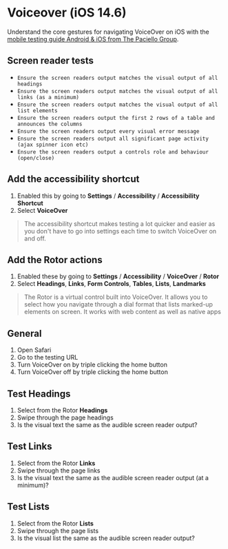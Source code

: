 # Voiceover (iOS 14.6)
Understand the core gestures for navigating VoiceOver on iOS with the [mobile testing guide Android & iOS from The Paciello Group](https://www.tpgi.com/mobile-accessibility/).

## Screen reader tests
- `Ensure the screen readers output matches the visual output of all headings`
- `Ensure the screen readers output matches the visual output of all links (as a minimum)`
- `Ensure the screen readers output matches the visual output of all list elements`
- `Ensure the screen readers output the first 2 rows of a table and announces the columns`
- `Ensure the screen readers output every visual error message`
- `Ensure the screen readers output all significant page activity (ajax spinner icon etc)`
- `Ensure the screen readers output a controls role and behaviour (open/close)`

## Add the accessibility shortcut
1.	Enabled this by going to **Settings** / **Accessibility** / **Accessibility Shortcut**
2.	Select **VoiceOver**

> The accessibility shortcut makes testing a lot quicker and easier as you don't have to go into settings each time to switch VoiceOver on and off.

## Add the Rotor actions
1.	Enabled these by going to **Settings** / **Accessibility** / **VoiceOver** / **Rotor**
2.	Select **Headings**, **Links**, **Form Controls**, **Tables**, **Lists**, **Landmarks**

> The Rotor is a virtual control built into VoiceOver. It allows you to select how you navigate through a dial format that lists marked-up elements on screen. It works with web content as well as native apps

## General
1.	Open Safari
2.	Go to the testing URL
3.	Turn VoiceOver on by triple clicking the home button
4.	Turn VoiceOver off by triple clicking the home button

## Test Headings
1.	Select from the Rotor **Headings**
2.	Swipe through the page headings
3.	Is the visual text the same as the audible screen reader output?

## Test Links
1.	Select from the Rotor **Links**
2.	Swipe through the page links
3.	Is the visual text the same as the audible screen reader output (at a minimum)?

## Test Lists

1.	Select from the Rotor **Lists**
2.	Swipe through the page lists
3.	Is the visual list the same as the audible screen reader output?
